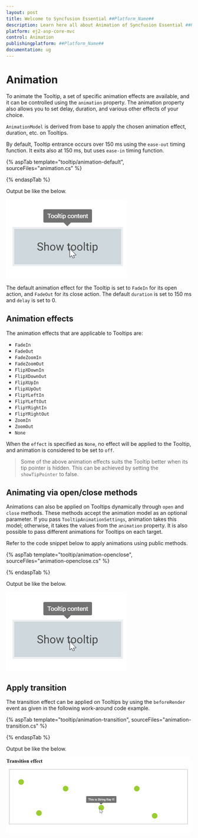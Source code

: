 ```yaml
---
layout: post
title: Welcome to Syncfusion Essential ##Platform_Name##
description: Learn here all about Animation of Syncfusion Essential ##Platform_Name## widgets based on HTML5 and jQuery.
platform: ej2-asp-core-mvc
control: Animation
publishingplatform: ##Platform_Name##
documentation: ug
---
```



# Animation

To animate the Tooltip, a set of specific animation effects are available, and it can be controlled using the `animation` property.
 The animation property also allows you to set delay, duration, and various other effects of your choice.

`AnimationModel` is derived from base to apply the chosen animation effect, duration, etc. on Tooltips.

By default, Tooltip entrance occurs over 150 ms using the `ease-out` timing function. It exits also at 150 ms,
but uses `ease-in` timing function.

{% aspTab template="tooltip/animation-default", sourceFiles="animation.cs" %}

{% endaspTab %}

Output be like the below.

![ASP .NET Core - Tooltip - Animation](./images/tooltip-animation.png)

The default animation effect for the Tooltip is set to `FadeIn` for its open action, and `FadeOut` for its close action.
The default `duration` is set to 150 ms and `delay` is set to 0.

## Animation effects

The animation effects that are applicable to Tooltips are:

* `FadeIn`
* `FadeOut`
* `FadeZoomIn`
* `FadeZoomOut`
* `FlipXDownIn`
* `FlipXDownOut`
* `FlipXUpIn`
* `FlipXUpOut`
* `FlipYLeftIn`
* `FlipYLeftOut`
* `FlipYRightIn`
* `FlipYRightOut`
* `ZoomIn`
* `ZoomOut`
* `None`

When the `effect` is specified as `None`, no effect will be applied to the Tooltip, and animation is considered to be set to `off`.

> Some of the above animation effects suits the Tooltip better when its tip pointer is hidden.
> This can be achieved by setting the `showTipPointer` to false.

## Animating via open/close methods

Animations can also be applied on Tooltips dynamically through `open` and `close` methods. These methods accept the animation model as an
 optional parameter. If you pass `TooltipAnimationSettings`, animation takes this model; otherwise, it takes the values from the
  `animation` property. It is also possible to pass different animations for Tooltips on each target.

Refer to the code snippet below to apply animations using public methods.

{% aspTab template="tooltip/animation-openclose", sourceFiles="animation-openclose.cs" %}

{% endaspTab %}

Output be like the below.

![ASP .NET Core - Tooltip - Animation Open Close Method](./images/tooltip-animation.png)

## Apply transition

The transition effect can be applied on Tooltips by using the `beforeRender` event as given in the
 following work-around code example.

{% aspTab template="tooltip/animation-transition", sourceFiles="animation-transition.cs" %}

{% endaspTab %}

Output be like the below.

![ASP .NET Core - Tooltip - Animation Transition](./images/tooltip-transition.png)